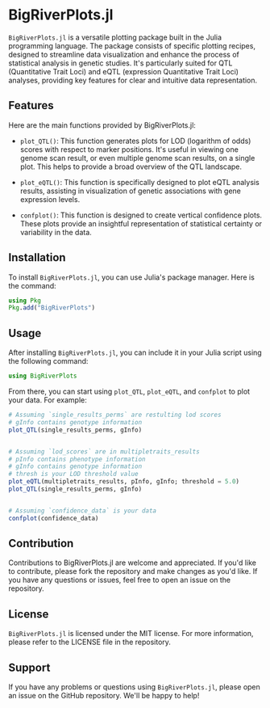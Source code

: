 # BigRiverPlots.jl

`BigRiverPlots.jl` is a versatile plotting package built in the Julia programming language. The package consists of specific plotting recipes, designed to streamline data visualization and enhance the process of statistical analysis in genetic studies. It's particularly suited for QTL (Quantitative Trait Loci) and eQTL (expression Quantitative Trait Loci) analyses, providing key features for clear and intuitive data representation.

## Features
Here are the main functions provided by BigRiverPlots.jl:

- `plot_QTL()`: This function generates plots for LOD (logarithm of odds) scores with respect to marker positions. It's useful in viewing one genome scan result, or even multiple genome scan results, on a single plot. This helps to provide a broad overview of the QTL landscape.

- `plot_eQTL()`: This function is specifically designed to plot eQTL analysis results, assisting in visualization of genetic associations with gene expression levels.

- `confplot()`: This function is designed to create vertical confidence plots. These plots provide an insightful representation of statistical certainty or variability in the data.

## Installation
To install `BigRiverPlots.jl`, you can use Julia's package manager. Here is the command:

```julia
using Pkg
Pkg.add("BigRiverPlots")

```

## Usage
After installing `BigRiverPlots.jl`, you can include it in your Julia script using the following command:

```julia
using BigRiverPlots
```

From there, you can start using `plot_QTL`, `plot_eQTL`, and `confplot` to plot your data. For example:

```julia
# Assuming `single_results_perms` are restulting lod scores
# gInfo contains genotype information  
plot_QTL(single_results_perms, gInfo)


# Assuming `lod_scores` are in multipletraits_results
# pInfo contains phenotype information
# gInfo contains genotype information  
# thresh is your LOD threshold value
plot_eQTL(multipletraits_results, pInfo, gInfo; threshold = 5.0)
plot_QTL(single_results_perms, gInfo)


# Assuming `confidence_data` is your data
confplot(confidence_data)
```

## Contribution
Contributions to BigRiverPlots.jl are welcome and appreciated. If you'd like to contribute, please fork the repository and make changes as you'd like. If you have any questions or issues, feel free to open an issue on the repository.

## License
`BigRiverPlots.jl` is licensed under the MIT license. For more information, please refer to the LICENSE file in the repository.

## Support
If you have any problems or questions using `BigRiverPlots.jl`, please open an issue on the GitHub repository. We'll be happy to help!